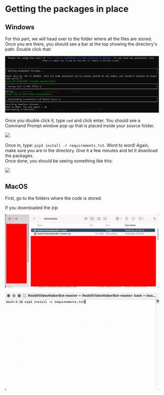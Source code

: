 # Getting the packages in place


## Windows

For this part, we will head over to the folder where all the files are stored. Once you are there, you should see a bar at the top showing the directory's path. Double click that:

![](<.gitbook/assets/image (8) (1) (1).png>)

Once you double click it, type `cmd` and click enter. You should see a Command Prompt window pop up that is placed inside your source folder.&#x20;

![](<.gitbook/assets/image (5).png>)

Once in, type: `pip3 install -r requirements.txt`. Word to word! Again, make sure you are in the directory. Give it a few minutes and let it download the packages. \
Once done, you should be seeing something like this:

![](<.gitbook/assets/image (1).png>)


## MacOS

First, go to the folders where the code is stored.

If you downloaded the zip:

<img src=".gitbook/assets/image (1) (1) (1) (1) (1) (1).png" alt="download the zip" width="600" heigth="600">

![](<.gitbook/assets/gif (1).gif>)
